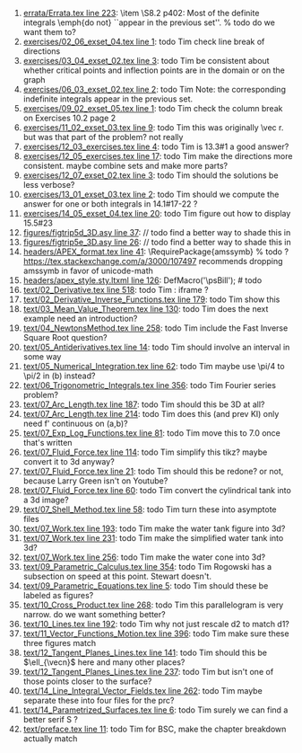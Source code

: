 1. [errata/Errata.tex line 223](../errata/Errata.tex#L223): \item \S8.2 p402: Most of the definite integrals \emph{do not} ``appear in the previous set''. % todo do we want them to?
1. [exercises/02_06_exset_04.tex line 1](../exercises/02_06_exset_04.tex#L1): todo Tim check line break of directions
1. [exercises/03_04_exset_02.tex line 3](../exercises/03_04_exset_02.tex#L3): todo Tim be consistent about whether critical points and inflection points are in the domain or on the graph
1. [exercises/06_03_exset_02.tex line 2](../exercises/06_03_exset_02.tex#L2): todo Tim Note: the corresponding indefinite integrals appear in the previous set.
1. [exercises/09_02_exset_05.tex line 1](../exercises/09_02_exset_05.tex#L1): todo Tim check the column break on Exercises 10.2 page 2
1. [exercises/11_02_exset_03.tex line 9](../exercises/11_02_exset_03.tex#L9): todo Tim this was originally \vec r.  but was that part of the problem? not really
1. [exercises/12_03_exercises.tex line 4](../exercises/12_03_exercises.tex#L4): todo Tim is 13.3#1 a good answer?
1. [exercises/12_05_exercises.tex line 17](../exercises/12_05_exercises.tex#L17): todo Tim make the directions more consistent.  maybe combine sets and make more parts?
1. [exercises/12_07_exset_02.tex line 3](../exercises/12_07_exset_02.tex#L3): todo Tim should the solutions be less verbose?
1. [exercises/13_01_exset_03.tex line 2](../exercises/13_01_exset_03.tex#L2): todo Tim should we compute the answer for one or both integrals in 14.1#17-22 ?
1. [exercises/14_05_exset_04.tex line 20](../exercises/14_05_exset_04.tex#L20): todo Tim figure out how to display 15.5#23
1. [figures/figtrip5d_3D.asy line 37](../figures/figtrip5d_3D.asy#L37): // todo find a better way to shade this in
1. [figures/figtrip5e_3D.asy line 26](../figures/figtrip5e_3D.asy#L26): // todo find a better way to shade this in
1. [headers/APEX_format.tex line 41](../headers/APEX_format.tex#L41): \RequirePackage{amssymb} % todo ? https://tex.stackexchange.com/a/3000/107497 recommends dropping amssymb in favor of unicode-math
1. [headers/apex_style.sty.ltxml line 126](../headers/apex_style.sty.ltxml#L126): DefMacro('\psBill'); # todo
1. [text/02_Derivative.tex line 518](../text/02_Derivative.tex#L518): todo Tim : iframe ?
1. [text/02_Derivative_Inverse_Functions.tex line 179](../text/02_Derivative_Inverse_Functions.tex#L179): todo Tim show this
1. [text/03_Mean_Value_Theorem.tex line 130](../text/03_Mean_Value_Theorem.tex#L130): todo Tim does the next example need an introduction?
1. [text/04_NewtonsMethod.tex line 258](../text/04_NewtonsMethod.tex#L258): todo Tim include the Fast Inverse Square Root question?
1. [text/05_Antiderivatives.tex line 14](../text/05_Antiderivatives.tex#L14): todo Tim should involve an interval in some way
1. [text/05_Numerical_Integration.tex line 62](../text/05_Numerical_Integration.tex#L62): todo Tim maybe use \pi/4 to \pi/2 in (b) instead?
1. [text/06_Trigonometric_Integrals.tex line 356](../text/06_Trigonometric_Integrals.tex#L356): todo Tim Fourier series problem?
1. [text/07_Arc_Length.tex line 187](../text/07_Arc_Length.tex#L187): todo Tim should this be 3D at all?
1. [text/07_Arc_Length.tex line 214](../text/07_Arc_Length.tex#L214): todo Tim does this (and prev KI) only need f' continuous on (a,b)?
1. [text/07_Exp_Log_Functions.tex line 81](../text/07_Exp_Log_Functions.tex#L81): todo Tim move this to 7.0 once that's written
1. [text/07_Fluid_Force.tex line 114](../text/07_Fluid_Force.tex#L114): todo Tim simplify this tikz? maybe convert it to 3d anyway?
1. [text/07_Fluid_Force.tex line 21](../text/07_Fluid_Force.tex#L21): todo Tim should this be redone? or not, because Larry Green isn't on Youtube?
1. [text/07_Fluid_Force.tex line 60](../text/07_Fluid_Force.tex#L60): todo Tim convert the cylindrical tank into a 3d image?
1. [text/07_Shell_Method.tex line 58](../text/07_Shell_Method.tex#L58): todo Tim turn these into asymptote files
1. [text/07_Work.tex line 193](../text/07_Work.tex#L193): todo Tim make the water tank figure into 3d?
1. [text/07_Work.tex line 231](../text/07_Work.tex#L231): todo Tim make the simplified water tank into 3d?
1. [text/07_Work.tex line 256](../text/07_Work.tex#L256): todo Tim make the water cone into 3d?
1. [text/09_Parametric_Calculus.tex line 354](../text/09_Parametric_Calculus.tex#L354): todo Tim Rogowski has a subsection on speed at this point.  Stewart doesn't.
1. [text/09_Parametric_Equations.tex line 5](../text/09_Parametric_Equations.tex#L5): todo Tim should these be labeled as figures?
1. [text/10_Cross_Product.tex line 268](../text/10_Cross_Product.tex#L268): todo Tim this parallelogram is very narrow.  do we want something better?
1. [text/10_Lines.tex line 192](../text/10_Lines.tex#L192): todo Tim why not just rescale d2 to match d1?
1. [text/11_Vector_Functions_Motion.tex line 396](../text/11_Vector_Functions_Motion.tex#L396): todo Tim make sure these three figures match
1. [text/12_Tangent_Planes_Lines.tex line 141](../text/12_Tangent_Planes_Lines.tex#L141): todo Tim should this be $\ell_{\vecn}$ here and many other places?
1. [text/12_Tangent_Planes_Lines.tex line 237](../text/12_Tangent_Planes_Lines.tex#L237): todo Tim but isn't one of those points closer to the surface?
1. [text/14_Line_Integral_Vector_Fields.tex line 262](../text/14_Line_Integral_Vector_Fields.tex#L262): todo Tim maybe separate these into four files for the prc?
1. [text/14_Parametrized_Surfaces.tex line 6](../text/14_Parametrized_Surfaces.tex#L6): todo Tim surely we can find a better serif S ?
1. [text/preface.tex line 11](../text/preface.tex#L11): todo Tim for BSC, make the chapter breakdown actually match
